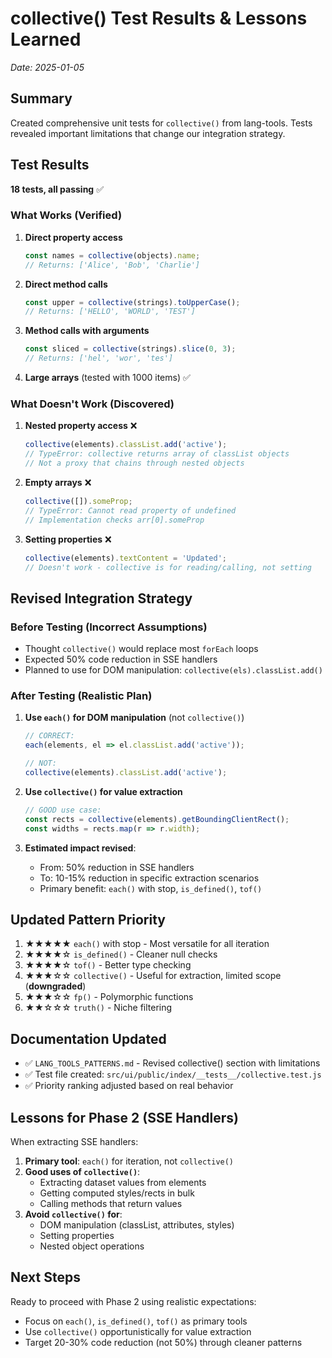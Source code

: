 # collective() Test Results & Lessons Learned

_Date: 2025-01-05_

## Summary

Created comprehensive unit tests for `collective()` from lang-tools. Tests revealed important limitations that change our integration strategy.

## Test Results

**18 tests, all passing** ✅

### What Works (Verified)

1. **Direct property access**
   ```javascript
   const names = collective(objects).name;
   // Returns: ['Alice', 'Bob', 'Charlie']
   ```

2. **Direct method calls**
   ```javascript
   const upper = collective(strings).toUpperCase();
   // Returns: ['HELLO', 'WORLD', 'TEST']
   ```

3. **Method calls with arguments**
   ```javascript
   const sliced = collective(strings).slice(0, 3);
   // Returns: ['hel', 'wor', 'tes']
   ```

4. **Large arrays** (tested with 1000 items) ✅

### What Doesn't Work (Discovered)

1. **Nested property access** ❌
   ```javascript
   collective(elements).classList.add('active');
   // TypeError: collective returns array of classList objects
   // Not a proxy that chains through nested objects
   ```

2. **Empty arrays** ❌
   ```javascript
   collective([]).someProp;
   // TypeError: Cannot read property of undefined
   // Implementation checks arr[0].someProp
   ```

3. **Setting properties** ❌
   ```javascript
   collective(elements).textContent = 'Updated';
   // Doesn't work - collective is for reading/calling, not setting
   ```

## Revised Integration Strategy

### Before Testing (Incorrect Assumptions)

- Thought `collective()` would replace most `forEach` loops
- Expected 50% code reduction in SSE handlers
- Planned to use for DOM manipulation: `collective(els).classList.add()`

### After Testing (Realistic Plan)

1. **Use `each()` for DOM manipulation** (not `collective()`)
   ```javascript
   // CORRECT:
   each(elements, el => el.classList.add('active'));
   
   // NOT:
   collective(elements).classList.add('active');
   ```

2. **Use `collective()` for value extraction**
   ```javascript
   // GOOD use case:
   const rects = collective(elements).getBoundingClientRect();
   const widths = rects.map(r => r.width);
   ```

3. **Estimated impact revised**:
   - From: 50% reduction in SSE handlers
   - To: 10-15% reduction in specific extraction scenarios
   - Primary benefit: `each()` with stop, `is_defined()`, `tof()`

## Updated Pattern Priority

1. ★★★★★ `each()` with stop - Most versatile for all iteration
2. ★★★★☆ `is_defined()` - Cleaner null checks
3. ★★★★☆ `tof()` - Better type checking
4. ★★★☆☆ `collective()` - Useful for extraction, limited scope (**downgraded**)
5. ★★★☆☆ `fp()` - Polymorphic functions
6. ★★☆☆☆ `truth()` - Niche filtering

## Documentation Updated

- ✅ `LANG_TOOLS_PATTERNS.md` - Revised collective() section with limitations
- ✅ Test file created: `src/ui/public/index/__tests__/collective.test.js`
- ✅ Priority ranking adjusted based on real behavior

## Lessons for Phase 2 (SSE Handlers)

When extracting SSE handlers:

1. **Primary tool**: `each()` for iteration, not `collective()`
2. **Good uses of `collective()`**:
   - Extracting dataset values from elements
   - Getting computed styles/rects in bulk
   - Calling methods that return values
3. **Avoid `collective()` for**:
   - DOM manipulation (classList, attributes, styles)
   - Setting properties
   - Nested object operations

## Next Steps

Ready to proceed with Phase 2 using realistic expectations:
- Focus on `each()`, `is_defined()`, `tof()` as primary tools
- Use `collective()` opportunistically for value extraction
- Target 20-30% code reduction (not 50%) through cleaner patterns
